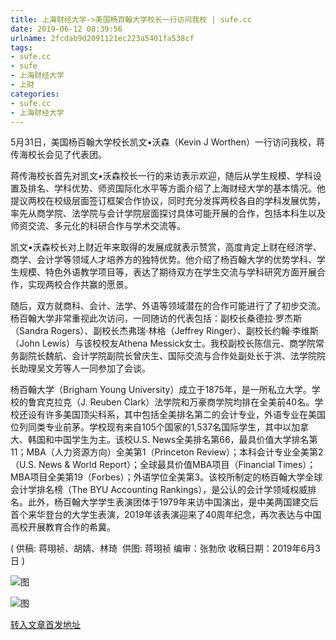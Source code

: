 ```yaml
---
title: 上海财经大学->美国杨百翰大学校长一行访问我校 | sufe.cc
date: 2019-06-12 08:39:56
urlname: 2fcdab9d2091121ec223a5401fa538cf
tags: 
- sufe.cc
- sufe
- 上海财经大学
- 上财
categories:
- sufe.cc
- 上海财经大学
---
```



5月31日，美国杨百翰大学校长凯文•沃森（Kevin J Worthen）一行访问我校，蒋传海校长会见了代表团。

蒋传海校长首先对凯文•沃森校长一行的来访表示欢迎，随后从学生规模、学科设置及排名、学科优势、师资国际化水平等方面介绍了上海财经大学的基本情况。他提议两校在校级层面签订框架合作协议，同时充分发挥两校各自的学科发展优势，率先从商学院、法学院与会计学院层面探讨具体可能开展的合作，包括本科生以及师资交流、多元化的科研合作与学术交流等。  

凯文•沃森校长对上财近年来取得的发展成就表示赞赏，高度肯定上财在经济学、商学、会计学等领域人才培养方的独特优势。他介绍了杨百翰大学的优势学科、学生规模、特色外语教学项目等，表达了期待双方在学生交流与学科研究方面开展合作，实现两校合作共赢的愿景。  

随后，双方就商科、会计、法学、外语等领域潜在的合作可能进行了了初步交流。杨百翰大学非常重视此次访问，一同随访的代表包括：副校长桑德拉·罗杰斯（Sandra Rogers）、副校长杰弗瑞·林格（Jeffrey Ringer）、副校长约翰·李维斯（John Lewis）与该校校友Athena Messick女士。我校副校长陈信元、商学院常务副院长魏航、会计学院副院长曾庆生、国际交流与合作处副处长于洪、法学院院长助理吴文芳等人一同参加了会谈。

杨百翰大学（Brigham Young University）成立于1875年，是一所私立大学。学校的鲁宾克拉克（J. Reuben Clark）法学院和万豪商学院均排在全美前40名。学校还设有许多美国顶尖科系，其中包括全美排名第二的会计专业，外语专业在美国位列同类专业前茅。学校现有来自105个国家的1,537名国际学生，其中以加拿大、韩国和中国学生为主。该校U.S. News全美排名第66，最具价值大学排名第11；MBA（人力资源方向）全美第1（Princeton Review）；本科会计专业全美第2（U.S. News & World Report）；全球最具价值MBA项目（Financial Times）；MBA项目全美第19（Forbes）；外语学位全美第3。该校所制定的杨百翰大学全球会计学排名榜（The BYU Accounting Rankings），是公认的会计学领域权威排名。此外，杨百翰大学学生表演团体于1979年来访中国演出，是中美两国建交后首个来华登台的大学生表演，2019年该表演迎来了40周年纪念，再次表达与中国高校开展教育合作的希冀。

( 供稿: 蒋珝祯、胡婧、林琦  供图: 蒋珝祯 编审：张勃欣 收稿日期：2019年6月3日 )



![图](http://news.sufe.edu.cn/_upload/article/images/d1/48/a43ab0f44fe093a024d81c3006a8/43ec1995-7359-49a1-a438-fbe4d16a4d50.png)

![图](http://news.sufe.edu.cn/_upload/article/images/d1/48/a43ab0f44fe093a024d81c3006a8/b1880ee5-1334-4b3b-8b80-c8ce40a492f3.png)

[转入文章首发地址](http://news.sufe.edu.cn/d9/01/c179a121089/page.htm)